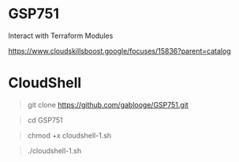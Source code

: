 # GSP751

Interact with Terraform Modules

https://www.cloudskillsboost.google/focuses/15836?parent=catalog

# CloudShell
> git clone https://github.com/gablooge/GSP751.git

> cd GSP751

> chmod +x cloudshell-1.sh

> ./cloudshell-1.sh 


